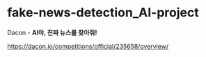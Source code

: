# fake-news-detection_AI-project

Dacon - **AI야, 진짜 뉴스를 찾아줘!**

https://dacon.io/competitions/official/235658/overview/
